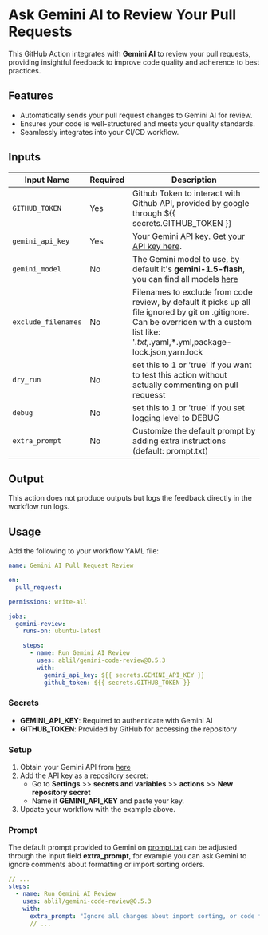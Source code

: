 # Ask Gemini AI to Review Your Pull Requests

This GitHub Action integrates with **Gemini AI** to review your pull requests, providing insightful feedback to improve code quality and adherence to best practices.

## Features
- Automatically sends your pull request changes to Gemini AI for review.
- Ensures your code is well-structured and meets your quality standards.
- Seamlessly integrates into your CI/CD workflow.

## Inputs

| Input Name          | Required | Description                                                                                   |
|---------------------|----------|-----------------------------------------------------------------------------------------------|
| `GITHUB_TOKEN`      | Yes      | Github Token to interact with Github API, provided by google through ${{ secrets.GITHUB_TOKEN }} |
| `gemini_api_key`    | Yes      | Your Gemini API key. [Get your API key here](https://ai.google.dev/gemini-api/docs/api-key).  |
| `gemini_model`      | No       | The Gemini model to use, by default it's **gemini-1.5-flash**, you can find all models [here](https://ai.google.dev/gemini-api/docs/models/gemini) |
| `exclude_filenames` | No       | Filenames to exclude from code review, by default it picks up all file ignored by git on .gitignore. Can be overriden with a custom list like: '*.txt,*.yaml,*.yml,package-lock.json,yarn.lock |
| `dry_run`    | No      | set this to 1 or 'true' if you want to test this action without actually commenting on pull requesst |
| `debug`    | No      | set this to 1 or 'true' if you set logging level to DEBUG |
| `extra_prompt`    | No      | Customize the default prompt by adding extra instructions (default: prompt.txt)|

## Output

This action does not produce outputs but logs the feedback directly in the workflow run logs.

## Usage

Add the following to your workflow YAML file:

```yaml
name: Gemini AI Pull Request Review

on:
  pull_request:

permissions: write-all

jobs:
  gemini-review:
    runs-on: ubuntu-latest

    steps:
      - name: Run Gemini AI Review
        uses: ablil/gemini-code-review@0.5.3
        with:
          gemini_api_key: ${{ secrets.GEMINI_API_KEY }}
          github_token: ${{ secrets.GITHUB_TOKEN }}
```

### Secrets

* **GEMINI_API_KEY**: Required to authenticate with Gemini AI
* **GITHUB_TOKEN**: Provided by GitHub for accessing the repository

### Setup

1. Obtain your Gemini API from [here]()
2. Add the API key as a repository secret:
   * Go to **Settings** >> **secrets and variables** >> **actions** >> **New repository secret**
   * Name it **GEMINI_API_KEY** and paste your key.
3. Update your workflow with the example above.

### Prompt

The default prompt provided to Gemini on [prompt.txt](prompt.txt) can be adjusted through the input field **extra_prompt**, for example you
can ask Gemini to ignore comments about formatting or import sorting orders.

```yaml
// ...
steps:
  - name: Run Gemini AI Review
    uses: ablil/gemini-code-review@0.5.3
    with:
      extra_prompt: "Ignore all changes about import sorting, or code formatting"
      // ...
```
